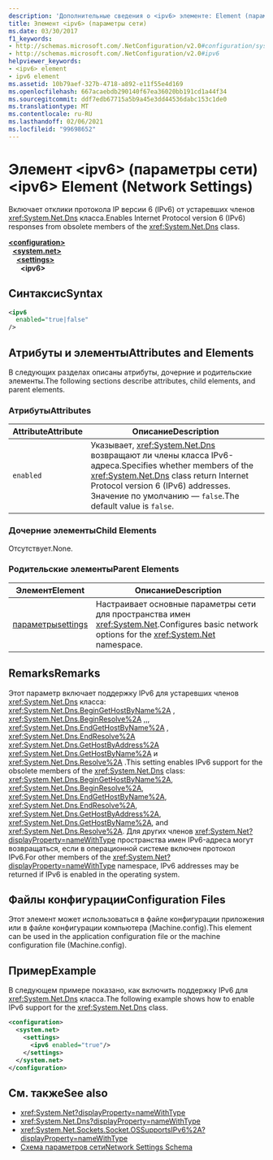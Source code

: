 ```yaml
---
description: 'Дополнительные сведения о <ipv6> элементе: Element (параметры сети)'
title: Элемент <ipv6> (параметры сети)
ms.date: 03/30/2017
f1_keywords:
- http://schemas.microsoft.com/.NetConfiguration/v2.0#configuration/system.net/settings/ipv6
- http://schemas.microsoft.com/.NetConfiguration/v2.0#ipv6
helpviewer_keywords:
- <ipv6> element
- ipv6 element
ms.assetid: 10b79aef-327b-4718-a892-e11f55e4d169
ms.openlocfilehash: 667acaebdb290140f67ea36020bb191cd1a44f34
ms.sourcegitcommit: ddf7edb67715a5b9a45e3dd44536dabc153c1de0
ms.translationtype: MT
ms.contentlocale: ru-RU
ms.lasthandoff: 02/06/2021
ms.locfileid: "99698652"
---
```

# <a name="ipv6-element-network-settings"></a><span data-ttu-id="725ad-103">Элемент \<ipv6> (параметры сети)</span><span class="sxs-lookup"><span data-stu-id="725ad-103">\<ipv6> Element (Network Settings)</span></span>

<span data-ttu-id="725ad-104">Включает отклики протокола IP версии 6 (IPv6) от устаревших членов <xref:System.Net.Dns> класса.</span><span class="sxs-lookup"><span data-stu-id="725ad-104">Enables Internet Protocol version 6 (IPv6) responses from obsolete members of the <xref:System.Net.Dns> class.</span></span>  

[**\<configuration>**](../configuration-element.md)\
&nbsp;&nbsp;[**\<system.net>**](system-net-element-network-settings.md)\
&nbsp;&nbsp;&nbsp;&nbsp;[**\<settings>**](settings-element-network-settings.md)\
&nbsp;&nbsp;&nbsp;&nbsp;&nbsp;&nbsp;**\<ipv6>**

## <a name="syntax"></a><span data-ttu-id="725ad-105">Синтаксис</span><span class="sxs-lookup"><span data-stu-id="725ad-105">Syntax</span></span>  
  
```xml  
<ipv6  
  enabled="true|false"  
/>  
```  
  
## <a name="attributes-and-elements"></a><span data-ttu-id="725ad-106">Атрибуты и элементы</span><span class="sxs-lookup"><span data-stu-id="725ad-106">Attributes and Elements</span></span>  

 <span data-ttu-id="725ad-107">В следующих разделах описаны атрибуты, дочерние и родительские элементы.</span><span class="sxs-lookup"><span data-stu-id="725ad-107">The following sections describe attributes, child elements, and parent elements.</span></span>  
  
### <a name="attributes"></a><span data-ttu-id="725ad-108">Атрибуты</span><span class="sxs-lookup"><span data-stu-id="725ad-108">Attributes</span></span>  
  
|<span data-ttu-id="725ad-109">**Attribute**</span><span class="sxs-lookup"><span data-stu-id="725ad-109">**Attribute**</span></span>|<span data-ttu-id="725ad-110">**Описание**</span><span class="sxs-lookup"><span data-stu-id="725ad-110">**Description**</span></span>|  
|-------------------|---------------------|  
|`enabled`|<span data-ttu-id="725ad-111">Указывает, <xref:System.Net.Dns> возвращают ли члены класса IPv6-адреса.</span><span class="sxs-lookup"><span data-stu-id="725ad-111">Specifies whether members of the <xref:System.Net.Dns> class return Internet Protocol version 6 (IPv6) addresses.</span></span> <span data-ttu-id="725ad-112">Значение по умолчанию — `false`.</span><span class="sxs-lookup"><span data-stu-id="725ad-112">The default value is `false`.</span></span>|  
  
### <a name="child-elements"></a><span data-ttu-id="725ad-113">Дочерние элементы</span><span class="sxs-lookup"><span data-stu-id="725ad-113">Child Elements</span></span>  

 <span data-ttu-id="725ad-114">Отсутствует.</span><span class="sxs-lookup"><span data-stu-id="725ad-114">None.</span></span>  
  
### <a name="parent-elements"></a><span data-ttu-id="725ad-115">Родительские элементы</span><span class="sxs-lookup"><span data-stu-id="725ad-115">Parent Elements</span></span>  
  
|<span data-ttu-id="725ad-116">**Элемент**</span><span class="sxs-lookup"><span data-stu-id="725ad-116">**Element**</span></span>|<span data-ttu-id="725ad-117">**Описание**</span><span class="sxs-lookup"><span data-stu-id="725ad-117">**Description**</span></span>|  
|-----------------|---------------------|  
|[<span data-ttu-id="725ad-118">параметры</span><span class="sxs-lookup"><span data-stu-id="725ad-118">settings</span></span>](settings-element-network-settings.md)|<span data-ttu-id="725ad-119">Настраивает основные параметры сети для пространства имен <xref:System.Net>.</span><span class="sxs-lookup"><span data-stu-id="725ad-119">Configures basic network options for the <xref:System.Net> namespace.</span></span>|  
  
## <a name="remarks"></a><span data-ttu-id="725ad-120">Remarks</span><span class="sxs-lookup"><span data-stu-id="725ad-120">Remarks</span></span>  

 <span data-ttu-id="725ad-121">Этот параметр включает поддержку IPv6 для устаревших членов <xref:System.Net.Dns> класса: <xref:System.Net.Dns.BeginGetHostByName%2A> , <xref:System.Net.Dns.BeginResolve%2A> ,,, <xref:System.Net.Dns.EndGetHostByName%2A> , <xref:System.Net.Dns.EndResolve%2A> <xref:System.Net.Dns.GetHostByAddress%2A> <xref:System.Net.Dns.GetHostByName%2A> и <xref:System.Net.Dns.Resolve%2A> .</span><span class="sxs-lookup"><span data-stu-id="725ad-121">This setting enables IPv6 support for the obsolete members of the <xref:System.Net.Dns> class: <xref:System.Net.Dns.BeginGetHostByName%2A>, <xref:System.Net.Dns.BeginResolve%2A>, <xref:System.Net.Dns.EndGetHostByName%2A>, <xref:System.Net.Dns.EndResolve%2A>, <xref:System.Net.Dns.GetHostByAddress%2A>, <xref:System.Net.Dns.GetHostByName%2A>, and <xref:System.Net.Dns.Resolve%2A>.</span></span> <span data-ttu-id="725ad-122">Для других членов <xref:System.Net?displayProperty=nameWithType> пространства имен IPv6-адреса могут возвращаться, если в операционной системе включен протокол IPv6.</span><span class="sxs-lookup"><span data-stu-id="725ad-122">For other members of the <xref:System.Net?displayProperty=nameWithType> namespace, IPv6 addresses may be returned if IPv6 is enabled in the operating system.</span></span>  
  
## <a name="configuration-files"></a><span data-ttu-id="725ad-123">Файлы конфигурации</span><span class="sxs-lookup"><span data-stu-id="725ad-123">Configuration Files</span></span>  

 <span data-ttu-id="725ad-124">Этот элемент может использоваться в файле конфигурации приложения или в файле конфигурации компьютера (Machine.config).</span><span class="sxs-lookup"><span data-stu-id="725ad-124">This element can be used in the application configuration file or the machine configuration file (Machine.config).</span></span>  
  
## <a name="example"></a><span data-ttu-id="725ad-125">Пример</span><span class="sxs-lookup"><span data-stu-id="725ad-125">Example</span></span>  

 <span data-ttu-id="725ad-126">В следующем примере показано, как включить поддержку IPv6 для <xref:System.Net.Dns> класса.</span><span class="sxs-lookup"><span data-stu-id="725ad-126">The following example shows how to enable IPv6 support for the <xref:System.Net.Dns> class.</span></span>  
  
```xml  
<configuration>  
  <system.net>  
    <settings>  
      <ipv6 enabled="true"/>  
    </settings>  
  </system.net>  
</configuration>  
```  
  
## <a name="see-also"></a><span data-ttu-id="725ad-127">См. также</span><span class="sxs-lookup"><span data-stu-id="725ad-127">See also</span></span>

- <xref:System.Net?displayProperty=nameWithType>
- <xref:System.Net.Dns?displayProperty=nameWithType>
- <xref:System.Net.Sockets.Socket.OSSupportsIPv6%2A?displayProperty=nameWithType>
- [<span data-ttu-id="725ad-128">Схема параметров сети</span><span class="sxs-lookup"><span data-stu-id="725ad-128">Network Settings Schema</span></span>](index.md)
